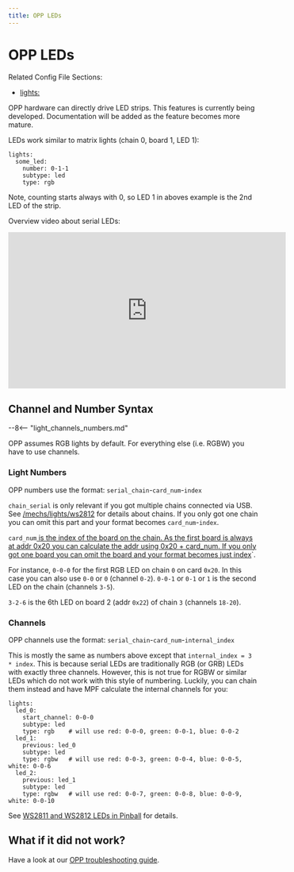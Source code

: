 ```yaml
---
title: OPP LEDs
---
```


# OPP LEDs


Related Config File Sections:

* [lights:](../../config/lights.md)

OPP hardware can directly drive LED strips. This features is currently
being developed. Documentation will be added as the feature becomes more
mature.

LEDs work similar to matrix lights (chain 0, board 1, LED 1):

``` mpf-config
lights:
  some_led:
    number: 0-1-1
    subtype: led
    type: rgb
```

Note, counting starts always with 0, so LED 1 in aboves example is the
2nd LED of the strip.

Overview video about serial LEDs:

<div class="video-wrapper">
<iframe width="560" height="315" src="https://www.youtube.com/embed/Q9BG9T7Kj4A" title="YouTube video player" frameborder="0" allow="accelerometer; autoplay; clipboard-write; encrypted-media; gyroscope; picture-in-picture" allowfullscreen></iframe>
</div>

## Channel and Number Syntax

--8<-- "light_channels_numbers.md"

OPP assumes RGB lights by default. For everything else (i.e. RGBW) you
have to use channels.

### Light Numbers

OPP numbers use the format: `serial_chain`-`card_num`-`index`

`chain_serial` is only relevant if you got multiple chains connected via
USB. See [/mechs/lights/ws2812](connecting.md) for details about
chains. If you only got one chain you can omit this part and your format
becomes `card_num`-`index`.

`card_num`[ is the index of the board on the chain. As the first board
is always at addr ](#)[0x20](#)[ you can calculate the
addr using ](#)[0x20 + card_num](#)[. If you only got
one board you can omit the board and your format becomes just
](#)[index](#)\`.

For instance, `0-0-0` for the first RGB LED on chain `0` on card `0x20`.
In this case you can also use `0-0` or `0` (channel `0-2`). `0-0-1` or
`0-1` or `1` is the second LED on the chain (channels `3-5`).

`3-2-6` is the 6th LED on board 2 (addr `0x22`) of chain `3` (channels
`18-20`).

### Channels

OPP channels use the format: `serial_chain`-`card_num`-`internal_index`

This is mostly the same as numbers above except that
`internal_index = 3 * index`. This is because serial LEDs are
traditionally RGB (or GRB) LEDs with exactly three channels. However,
this is not true for RGBW or similar LEDs which do not work with this
style of numbering. Luckily, you can chain them instead and have MPF
calculate the internal channels for you:

``` mpf-config
lights:
  led_0:
    start_channel: 0-0-0
    subtype: led
    type: rgb    # will use red: 0-0-0, green: 0-0-1, blue: 0-0-2
  led_1:
    previous: led_0
    subtype: led
    type: rgbw   # will use red: 0-0-3, green: 0-0-4, blue: 0-0-5, white: 0-0-6
  led_2:
    previous: led_1
    subtype: led
    type: rgbw   # will use red: 0-0-7, green: 0-0-8, blue: 0-0-9, white: 0-0-10
```

See [WS2811 and WS2812 LEDs in Pinball](../../mechs/lights/ws2812.md) for details.

## What if it did not work?

Have a look at our
[OPP troubleshooting guide](../../troubleshooting/index.md).
